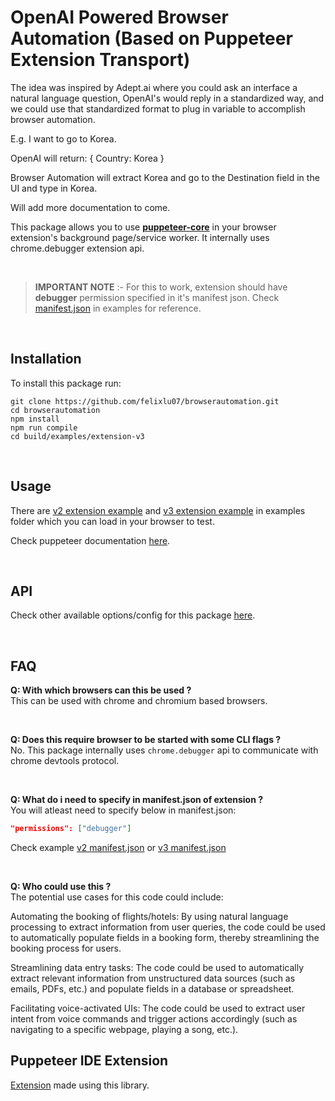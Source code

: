 # OpenAI Powered Browser Automation (Based on Puppeteer Extension Transport)

The idea was inspired by Adept.ai where you could ask an interface a natural language question, OpenAI's would reply in a standardized way, and we could use that standardized format to plug in variable to accomplish browser automation.

E.g. I want to go to Korea. 

OpenAI will return:
{
Country: Korea
}

Browser Automation will extract Korea and go to the Destination field in the UI and type in Korea.

Will add more documentation to come.

This package allows you to use [**puppeteer-core**](https://github.com/puppeteer/puppeteer#puppeteer-core) in your browser extension's background page/service worker. It internally uses chrome.debugger extension api.

<br>

> **IMPORTANT NOTE** :- 
> For this to work, extension should have **debugger** permission specified in it's manifest json. Check [manifest.json](examples/extension-v2/manifest.json) in examples for reference.

<br>

## Installation

To install this package run:
```
git clone https://github.com/felixlu07/browserautomation.git
cd browserautomation
npm install
npm run compile
cd build/examples/extension-v3
```

<br>

## Usage

There are [v2 extension example](examples/extension-v2) and [v3 extension example](examples/extension-v3) in examples folder which you can load in your browser to test.

Check puppeteer documentation [here](https://pptr.dev/).

<br>

## API

Check other available options/config for this package [here](docs/README.md).

<br>

## FAQ

**Q: With which browsers can this be used ?**
<br>
This can be used with chrome and chromium based browsers.

<br>

**Q: Does this require browser to be started with some CLI flags ?**
<br>
No. This package internally uses `chrome.debugger` api to communicate with chrome devtools protocol.

<br>

**Q: What do i need to specify in manifest.json of extension ?**
<br>
You will atleast need to specify below in manifest.json:
```json
"permissions": ["debugger"]
```
Check example [v2 manifest.json](examples/extension-v2/manifest.json) or [v3 manifest.json](examples/extension-v3/manifest.json) 

<br>

**Q: Who could use this ?**
<br>
The potential use cases for this code could include:

Automating the booking of flights/hotels: By using natural language processing to extract information from user queries, the code could be used to automatically populate fields in a booking form, thereby streamlining the booking process for users.

Streamlining data entry tasks: The code could be used to automatically extract relevant information from unstructured data sources (such as emails, PDFs, etc.) and populate fields in a database or spreadsheet.

Facilitating voice-activated UIs: The code could be used to extract user intent from voice commands and trigger actions accordingly (such as navigating to a specific webpage, playing a song, etc.).
<br>

## Puppeteer IDE Extension
[Extension](https://github.com/gajananpp/puppeteer-ide-extension) made using this library.

